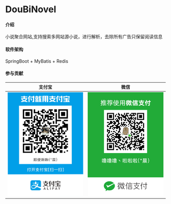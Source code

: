# DouBiNovel

#### 介绍
小说聚合网站,支持搜索多网站源小说，进行解析，去除所有广告只保留阅读信息

#### 软件架构
SpringBoot + MyBatis + Redis

#### 参与贡献
| 支付宝 | 微信 |
| :----: | :----: |
| <img src="./donate_alipay.png" width="100%"> | <img src="./donate_wechat.png" width="100%"> |
